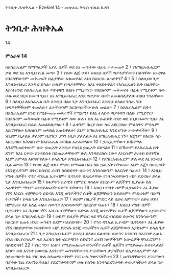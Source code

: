 ﻿
 ትንቢተ ሕዝቅኤል - Ezekiel 14 - መጽሐፍ ቅዱስ ብሉይ ኪዳን
# ትንቢተ ሕዝቅኤል
14
### ምዕራፍ 14
ከእስራኤልም ሽማግሌዎች አያሌ ሰዎች ወደ እኔ መጥተው በፊቴ ተቀመጡ።
2 ፤ የእግዚአብሔርም ቃል ወደ እኔ እንዲህ ሲል መጣ።
3 ፤ የሰው ልጅ ሆይ፥ እነዚህ ሰዎች ጣዖቶቻቸውን በልባቸው አኑረዋል የበደላቸውንም መቅሠፍት በፊታቸው አቁመዋል፤ እኔስ ከእነርሱ ልጠየቅን?
4 ፤
5 ፤ ስለዚህ። ጌታ እግዚአብሔር እንዲህ ይላል። ሁሉም በጣዖቶቻቸው ከእኔ ተለይተዋልና የእስራኤልን ቤት በልባቸው እይዝ ዘንድ ከእስራኤል ቤት ጣዖቶቹን በልቡ የሚያኖር፥ የበደሉንም መቅሠፍት በፊቱ የሚያቆም ሰው ሁሉ ወደ ነቢዩ በመጣ ጊዜ፥ እኔ እግዚአብሔር እንደ ጣዖታቱ ብዛት እመልስለታለሁ ብለህ ንገራቸው።
6 ፤ ስለዚህ ለእስራኤል ቤት እንዲህ በል። ጌታ እግዚአብሔር እንዲህ ይላል። ንስሐ ግቡ ከጣዖቶቻችሁም ተመለሱ፥ ፊታችሁንም ከርኵሰታችሁ ሁሉ መልሱ።
7 ፤ ከእስራኤልም ቤት፥ በእስራኤልም ዘንድ ከሚቀመጡ መጻተኞች የሚሆን፥ ከእኔ ተለይቶ ጣዖቶቹን በልቡ የሚያኖር፥ የበደሉንም መቅሠፍት በፊቱ የሚያቆም ሰው ሁሉ፥ ስለ እኔ ይጠይቅ ዘንድ ወደ ነቢዩ በመጣ ጊዜ፥ እኔ እግዚአብሔር በራሴ እመልስለታለሁ፤
8 ፤ ፊቴንም በዚያ ሰው ላይ አደርጋለሁ ምልክትና ምሳሌም አደርገዋለሁ ከሕዝቤም መካከል አጠፋዋለሁ፤ እኔም እግዚአብሔር እንደ ሆንሁ ታውቃላችሁ።
9 ፤ ነቢዩም ቢታለል ቃልንም ቢናገር፥ ያንን ነቢይ ያታለልሁ እኔ እግዚአብሔር ነኝ፥ እጄንም በእርሱ ላይ እዘረጋለሁ ከሕዝቤም ከእስራኤል መካከል አጠፋዋለሁ።
10 ፤ ኃጢአታቸውን ይሸከማሉ እንደሚጠይቀውም ሰው ኃጢአት እንዲሁ የነቢዩ ኃጢአት ይሆናል።
11 ፤ ይኸውም የእስራኤል ቤት ደግሞ ከእኔ ርቀው እንዳይስቱ በኃጢአታቸውም ሁሉ እንዳይረክሱ ነው። እነርሱም ሕዝብ ይሆኑኛል እኔም አምላክ እሆናቸዋለሁ፥ ይላል ጌታ እግዚአብሔር።
12 ፤ የእግዚአብሔርም ቃል ወደ እኔ እንዲህ ሲል መጣ።
13 ፤ የሰው ልጅ ሆይ፥ ምድር በማመፅ በእኔ ላይ ኃጢአት ስትሠራ፥ እኔም እጄን ስዘረጋባት የእንጀራዋንም በትር ስሰብር ራብን ስሰድድባት ሰውንና እንስሳውንም ከእርስዋ ሳጠፋ፥
14 ፤ እነዚህ ሦስት ሰዎች፥ ኖኅና ዳንኤል ኢዮብም፥ ቢኖሩባት በጽድቃቸው የገዛ ነፍሳቸውን ብቻ ያድናሉ፥ ይላል ጌታ እግዚአብሔር።
15 ፤ ክፉዎቹን አራዊት በምድር ባሳልፍ እነርሱም ልጆችዋን ቢያጠፉ ስለ አራዊትም ማንም እንዳያልፍባት ባድማ ብትሆን፥
16 ፤ እነዚህ ሦስት ሰዎች ቢኖሩባት፥ እኔ ሕያው ነኝና እነርሱ ብቻቸውን ይድናሉ እንጂ ወንዶችንና ሴቶች ልጆቻቸውን አያድኑም፥ ምድሪቱም ባድማ ትሆናለች፥ ይላል ጌታ እግዚአብሔር።
17 ፤ ወይም በዚያች ምድር ላይ ሰይፍ አምጥቼ። ሰይፍ ሆይ፥ በምድሪቱ ላይ እለፊ ብል፥ ሰውንና እንስሳውንም ከእርስዋ ባጠፋ፥
18 ፤ እነዚህ ሦስት ሰዎች ቢኖሩባት፥ እኔ ሕያው ነኝና እነርሱ ብቻቸውን ይድናሉ እንጂ ወንዶችንና ሴቶች ልጆቻቸውን አያድኑም፥ ይላል ጌታ እግዚአብሔር።
19 ፤ ወይም በዚያች ምድር ላይ ቸነፈር ብሰድድ ሰውንና እንስሳውንም ከእርስዋ አጠፋ ዘንድ መዓቴን በደም ባፈስስባት፥
20 ፤ ኖኅና ዳንኤል ኢዮብም ቢኖሩባት፥ እኔ ሕያው ነኝና በጽድቃቸው ነፍሳቸውን ብቻ ያድናሉ እንጂ ወንዶችንና ሴቶች ልጆቻቸውን አያድኑም፥ ይላል ጌታ እግዚአብሔር።
21 ፤ ጌታ እግዚአብሔርም እንዲህ ይላል። ይልቁንስ ሰውንና እንስሳን ከእርስዋ አጠፋ ዘንድ በኢየሩሳሌም ላይ አራቱን ክፉ ፍርዶቼን፥ ሰይፍንና ራብን ክፉዎችንም አውሬዎች ቸነፈርንም፥ ስሰድድባት!
22 ፤ ነገር ግን፥ እነሆ፥ የሚያመልጡና ወንዶችና ሴቶች ልጆችን የሚያመጡ ይቀሩላታል፤ እነሆ፥ ወደ እናንተ ይወጣሉ እናንተም መንገዳቸውንና ሥራቸውን ታያላችሁ፤ በኢየሩሳሌምም ላይ ስላመጣሁት ክፉ ነገር ሁሉ ስላመጣሁባትም ነገር ሁሉ ትጽናናላችሁ።
23 ፤ መንገዳቸውንና ሥራቸውን ባያችሁ ጊዜ ያጽናኑአችኋል፤ ያደረግሁባትንም ሁሉ በከንቱ እንዳላደረግሁባት ታውቃላችሁ፥ ይላል ጌታ እግዚአብሔር። 
